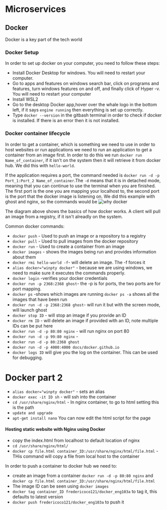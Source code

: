 # Microservices
## Docker
Docker is a key part of the tech world
### Docker Setup
In order to set up docker on your computer, you need to follow these steps:
- Install Docker Desktop for windows. You will need to restart your computer.
- Go to apps and features on windows search bar, click on programs and features, turn windows features on and off, and finally click of Hyper -v. You will need to restart your computer
- Install WSL2
- Go to the desktop Docker app,hover over the whale logo in the bottom left, if it says `engine running` then everything is set up correctly. 
- Type `docker --version` in the gitbash terminal in order to check if docker is installed. If there is an error then it is not installed.
### Docker container lifecycle
In order to get a container, which is something we need to use in order to host websites or run applications we need to run an application to get a container from an image first. In order to do this we run `docker run Name_of_container`, if it isn't on the system then it will retrieve it from docker hub. We did this with `hello-world`.

If the application requires a port, the command needed is `docker run -d -p Port_1:Port_2 Name_of_container`.The `-d` means that it is in detached mode, meaning that you can continue to use the terminal when you are finished. The first port is the one you are mapping your localhost to, the second port is the port that the docker image is listening on. We did this example with ghost and nginx, so the commands would be
![why docker](https://user-images.githubusercontent.com/39882040/156179107-7690cbc4-480d-48a6-94e7-386dededd412.PNG)

The diagram above shows the basics of how docker works. A client will pull an image from a registry, if it isn't alreadly on the system.

Common docker commands:
- `docker push` - Used to push an image or a repository to a registry
- `docker pull` - Used to pull images from the docker repository
- `docker run` - Used to create a container from an image
- `docker images` - shows the images being run and provides information about them
- `docker rmi hello-world -f`- will delete an image. The -f forces it
- `alias docker="winpty docker"` - because we are using windows, we need to make sure it executes the commands properly.
- `docker login` -verifies your docker credentials
- `docker run -p 2368:2368 ghost`- the -p is for ports, the two ports are for port mapping.
- `docker ps` -shows which images are running `docker ps -a` shows all the images that have been run
- `docker run -d -p 2368:2368 ghost`- will run it but with the screen mode, will launch ghost
- `docker stop ID` - will stop an image if you provide an ID
- `docker rm ID` - will delete an image if provided with an ID, note multiple IDs can be put here
- `docker run -d -p 80:80 nginx` - will run nginx on port 80
- `docker run -d -p 99:80 nginx` -
- `docker run -d -p 80:2368 ghost`
- `docker run -d -p 4000:4000 docs/docker.github.io`
- `docker logs ID` will give you the log on the container. This can be used for debugging.

# Docker part 2
- `alias docker="winpty docker"` - sets an alias
- `docker exec -it ID sh` - will ssh into the container
- `cd /usr/share/nginx/html` - In nginx container, to go to html setting this is the path
- `update and upgrade`
- `apt-get install nano`
You can now edit the html script for the page

#### Hosting static website with Nginx using Docker
-  copy the index.html from localhost to default location of nginx
-  `cd /usr/share/nginx/html/`
-  `docker cp file.html container_ID:/usr/share/nginx/html/file.html` - THis command will copy a file from local host to the container 

In order to push a container to docker hub we need to:
- create an image from a container `docker run -d -p 80:80 nginx` and `docker cp file.html container_ID:/usr/share/nginx/html/file.html`
- The image ID can be seen using `docker images`
-  `docker tag container_ID fredericoco121/docker_eng103a` to tag it, this defaults to latest version 
-  `docker push fredericoco121/docker_eng103a` to push it
